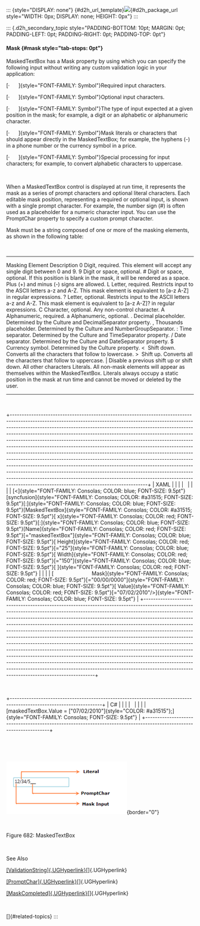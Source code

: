 ::: {style="DISPLAY: none"}
[](ms-xhelp:///?Id=d2h_url_template){#d2h_url_template}![](!package_url!){#d2h_package_url style="WIDTH: 0px; DISPLAY: none; HEIGHT: 0px"}
:::

::: {.d2h_secondary_topic style="PADDING-BOTTOM: 10pt; MARGIN: 0pt; PADDING-LEFT: 0pt; PADDING-RIGHT: 0pt; PADDING-TOP: 0pt"}
#### Mask {#mask style="tab-stops: 0pt"}

MaskedTextBox has a Mask property by using which you can specify the following input without writing any custom validation logic in your application:

[·      ]{style="FONT-FAMILY: Symbol"}Required input characters.

[·      ]{style="FONT-FAMILY: Symbol"}Optional input characters.

[·      ]{style="FONT-FAMILY: Symbol"}The type of input expected at a given position in the mask; for example, a digit or an alphabetic or alphanumeric character.

[·      ]{style="FONT-FAMILY: Symbol"}Mask literals or characters that should appear directly in the MaskedTextBox; for example, the hyphens (-) in a phone number or the currency symbol in a price.

[·      ]{style="FONT-FAMILY: Symbol"}Special processing for input characters; for example, to convert alphabetic characters to uppercase.

 

When a MaskedTextBox control is displayed at run time, it represents the mask as a series of prompt characters and optional literal characters. Each editable mask position, representing a required or optional input, is shown with a single prompt character. For example, the number sign (#) is often used as a placeholder for a numeric character input. You can use the PromptChar property to specify a custom prompt character.

Mask must be a string composed of one or more of the masking elements, as shown in the following table:

 

  ---------------------- --------------------------------------------------------------------------------------------------------------------------------------------------------------------------------------------------
  Masking Element        Description
  0                      Digit, required. This element will accept any single digit between 0 and 9.
  9                      Digit or space, optional.
  \#                     Digit or space, optional. If this position is blank in the mask, it will be rendered as a space. Plus (+) and minus (-) signs are allowed.
  L                      Letter, required. Restricts input to the ASCII letters a-z and A-Z. This mask element is equivalent to \[a-z A-Z\] in regular expressions.
  ?                      Letter, optional. Restricts input to the ASCII letters a-z and A-Z. This mask element is equivalent to \[a-z A-Z\]? in regular expressions.
  C                      Character, optional. Any non-control character.
  A                      Alphanumeric, required.
  a                      Alphanumeric, optional.
  .                      Decimal placeholder. Determined by the Culture and DecimalSeparator property.
  ,                      Thousands placeholder. Determined by the Culture and NumberGroupSeparator.
  :                      Time separator. Determined by the Culture and TimeSeparator property.
  /                      Date separator. Determined by the Culture and DateSeparator property.
  \$                     Currency symbol. Determined by the Culture property.
  \<                     Shift down. Converts all the characters that follow to lowercase.
  \>                     Shift up. Converts all the characters that follow to uppercase.
  \|                     Disable a previous shift up or shift down.
  All other characters   Literals. All non-mask elements will appear as themselves within the MaskedTextBox. Literals always occupy a static position in the mask at run time and cannot be moved or deleted by the user.
  ---------------------- --------------------------------------------------------------------------------------------------------------------------------------------------------------------------------------------------

 

+---------------------------------------------------------------------------------------------------------------------------------------------------------------------------------------------------------------------------------------------------------------------------------------------------------------------------------------------------------------------------------------------------------------------------------------------------------------------------------------------------------------------------------------------------------------------------------------------------------------------------------------------------------------------------------------------------------------------------------------------------------------------------------------------------------------------------------------------------------------------------------------------------------------------------------------------------+
| XAML                                                                                                                                                                                                                                                                                                                                                                                                                                                                                                                                                                                                                                                                                                                                                                                                                                                                                                                                              |
|                                                                                                                                                                                                                                                                                                                                                                                                                                                                                                                                                                                                                                                                                                                                                                                                                                                                                                                                                   |
|                                                                                                                                                                                                                                                                                                                                                                                                                                                                                                                                                                                                                                                                                                                                                                                                                                                                                                                                                   |
|                                                                                                                                                                                                                                                                                                                                                                                                                                                                                                                                                                                                                                                                                                                                                                                                                                                                                                                                                   |
| [\<]{style="FONT-FAMILY: Consolas; COLOR: blue; FONT-SIZE: 9.5pt"}[syncfusion]{style="FONT-FAMILY: Consolas; COLOR: #a31515; FONT-SIZE: 9.5pt"}[:]{style="FONT-FAMILY: Consolas; COLOR: blue; FONT-SIZE: 9.5pt"}[MaskedTextBox]{style="FONT-FAMILY: Consolas; COLOR: #a31515; FONT-SIZE: 9.5pt"}[ x]{style="FONT-FAMILY: Consolas; COLOR: red; FONT-SIZE: 9.5pt"}[:]{style="FONT-FAMILY: Consolas; COLOR: blue; FONT-SIZE: 9.5pt"}[Name]{style="FONT-FAMILY: Consolas; COLOR: red; FONT-SIZE: 9.5pt"}[=\"maskedTextBox\"]{style="FONT-FAMILY: Consolas; COLOR: blue; FONT-SIZE: 9.5pt"}[ Height]{style="FONT-FAMILY: Consolas; COLOR: red; FONT-SIZE: 9.5pt"}[=\"25\"]{style="FONT-FAMILY: Consolas; COLOR: blue; FONT-SIZE: 9.5pt"}[ Width]{style="FONT-FAMILY: Consolas; COLOR: red; FONT-SIZE: 9.5pt"}[=\"150\"]{style="FONT-FAMILY: Consolas; COLOR: blue; FONT-SIZE: 9.5pt"}[ ]{style="FONT-FAMILY: Consolas; COLOR: red; FONT-SIZE: 9.5pt"} |
|                                                                                                                                                                                                                                                                                                                                                                                                                                                                                                                                                                                                                                                                                                                                                                                                                                                                                                                                                   |
| [                          Mask]{style="FONT-FAMILY: Consolas; COLOR: red; FONT-SIZE: 9.5pt"}[=\"00/00/0000\"]{style="FONT-FAMILY: Consolas; COLOR: blue; FONT-SIZE: 9.5pt"}[ Value]{style="FONT-FAMILY: Consolas; COLOR: red; FONT-SIZE: 9.5pt"}[=\"07/02/2010\"/\>]{style="FONT-FAMILY: Consolas; COLOR: blue; FONT-SIZE: 9.5pt"}                                                                                                                                                                                                                                                                                                                                                                                                                                                                                                                                                                                                               |
+---------------------------------------------------------------------------------------------------------------------------------------------------------------------------------------------------------------------------------------------------------------------------------------------------------------------------------------------------------------------------------------------------------------------------------------------------------------------------------------------------------------------------------------------------------------------------------------------------------------------------------------------------------------------------------------------------------------------------------------------------------------------------------------------------------------------------------------------------------------------------------------------------------------------------------------------------+

 

+--------------------------------------------------------------------------------------------------------------------+
| C#                                                                                                                 |
|                                                                                                                    |
|                                                                                                                    |
|                                                                                                                    |
| [maskedTextBox.Value = [\"07/02/2010\"]{style="COLOR: #a31515"};]{style="FONT-FAMILY: Consolas; FONT-SIZE: 9.5pt"} |
+--------------------------------------------------------------------------------------------------------------------+

 

 

![](ImagesExt/image30_594.png){border="0"}

 

Figure 682: MaskedTextBox

 

See Also

[[ValidationString]{.UGHyperlink}](ms-xhelp:///?Id=cfa01c43-25af-48d9-9013-a11e6e80a72e)[]{.UGHyperlink}

[[PromptChar]{.UGHyperlink}](ms-xhelp:///?Id=9c97fcae-cf4f-4d48-a121-7bfe8dc9e2e1)[]{.UGHyperlink}

[[MaskCompleted]{.UGHyperlink}](ms-xhelp:///?Id=879c70d5-f43e-4fde-b711-73ca9bb6606c)[]{.UGHyperlink}

 

[]{#related-topics}
:::
